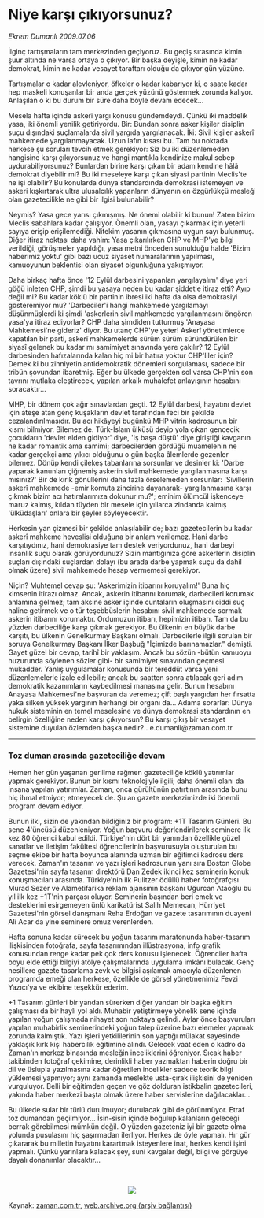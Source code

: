 # Niye karşı çıkıyorsunuz?

*Ekrem Dumanlı 2009.07.06*

<td class="columnist-detail">
<p>İlginç tartışmaların tam merkezinden geçiyoruz. Bu geçiş sırasında kimin şuur altında ne varsa ortaya o çıkıyor. Bir başka deyişle, kimin ne kadar demokrat, kimin ne kadar vesayet taraftarı olduğu da çıkıyor gün yüzüne.</p>
<p><p> Tartışmalar o kadar alevleniyor, öfkeler o kadar kabarıyor ki, o saate kadar hep maskeli konuşanlar bir anda gerçek yüzünü göstermek zorunda kalıyor. Anlaşılan o ki bu durum bir süre daha böyle devam edecek...
<p>Mesela hafta içinde askerî yargı konusu gündemdeydi. Çünkü iki maddelik yasa, iki önemli yenilik getiriyordu. Bir: Bundan sonra asker kişiler disiplin suçu dışındaki suçlamalarda sivil yargıda yargılanacak. İki: Sivil kişiler askerî mahkemede yargılanmayacak. Uzun lafın kısası bu. Tam bu noktada herkese şu soruları tevcih etmek gerekiyor: Siz bu iki düzenlemeden hangisine karşı çıkıyorsunuz ve hangi mantıkla kendinize makul sebep uydurabiliyorsunuz? Bunlardan birine karşı çıkan bir adam kendine hâlâ demokrat diyebilir mi? Bu iki meseleye karşı çıkan siyasi partinin Meclis'te ne işi olabilir? Bu konularda dünya standardında demokrasi istemeyen ve askeri kışkırtarak ultra ulusalcılık yapanların dünyanın en özgürlükçü mesleği olan gazetecilikle ne gibi bir ilgisi bulunabilir?
<p>Neymiş? Yasa gece yarısı çıkmışmış. Ne önemi olabilir ki bunun! Zaten bizim Meclis sabahlara kadar çalışıyor. Önemli olan, yasayı çıkarmak için yeterli sayıya erişip erişilemediği. Nitekim yasanın çıkmasına uygun sayı bulunmuş. Diğer itiraz noktası daha vahim: Yasa çıkarılırken CHP ve MHP'ye bilgi verildiği, görüşmeler yapıldığı, yasa metni önceden sunulduğu halde 'Bizim haberimiz yoktu' gibi bazı ucuz siyaset numaralarının yapılması, kamuoyunun beklentisi olan siyaset olgunluğuna yakışmıyor.
<p>Daha birkaç hafta önce '12 Eylül darbesini yapanları yargılayalım' diye yeri göğü inleten CHP, şimdi bu yasaya neden bu kadar şiddetle itiraz etti? Ayıp değil mi? Bu kadar köklü bir partinin ibresi iki hafta da olsa demokrasiyi gösteremiyor mu? 'Darbeciler'i hangi mahkemede yargılamayı düşünmüşlerdi ki şimdi 'askerlerin sivil mahkemede yargılanmasını öngören yasa'ya itiraz ediyorlar? CHP daha şimdiden tutturmuş 'Anayasa Mahkemesi'ne gideriz' diyor. Bu utanç CHP'ye yeter! Askerî yönetimlerce kapatılan bir parti, askerî mahkemelerde sürüm sürüm süründürülen bir siyasî gelenek bu kadar mı samimiyet sınavında yere çakılır? 12 Eylül darbesinden hafızalarında kalan hiç mi bir hatıra yoktur CHP'liler için? Demek ki bu zihniyetin antidemokratik dönemleri sorgulaması, sadece bir tribün şovundan ibaretmiş. Eğer bu ülkede gerçekten sol varsa CHP'nin son tavrını mutlaka eleştirecek, yapılan arkaik muhalefet anlayışının hesabını soracaktır...
<p>MHP, bir dönem çok ağır sınavlardan geçti. 12 Eylül darbesi, hayatını devlet için ateşe atan genç kuşakların devlet tarafından feci bir şekilde cezalandırılmasıdır. Bu acı hikâyeyi bugünkü MHP vitrin kadrosunun bir kısmı bilmiyor. Bilemez de. Türk-İslam ülküsü deyip yola çıkan gencecik çocukların 'devlet elden gidiyor' diye, 'iş başa düştü' diye giriştiği kavganın ne kadar romantik ama samimi; darbecilerden gördüğü muamelenin ne kadar gerçekçi ama yıkıcı olduğunu o gün başka âlemlerde gezenler bilemez. Dönüp kendi çilekeş tabanlarına sorsunlar ve desinler ki: 'Darbe yaparak kanunları çiğnemiş askerin sivil mahkemede yargılanmasına karşı mısınız?' Bir de kırık gönüllerini daha fazla örselemeden sorsunlar: 'Sivillerin askerî mahkemede -emir komuta zincirine dayanarak- yargılanmasına karşı çıkmak bizim acı hatıralarımıza dokunur mu?'; eminim ölümcül işkenceye maruz kalmış, kıldan tüyden bir mesele için yıllarca zindanda kalmış 'ülküdaşları' onlara bir şeyler söyleyecektir.
<p>Herkesin yan çizmesi bir şekilde anlaşılabilir de; bazı gazetecilerin bu kadar askerî mahkeme heveslisi olduğuna bir anlam verilemez. Hani darbe karşıtıydınız, hani demokrasiye tam destek veriyordunuz, hani darbeyi insanlık suçu olarak görüyordunuz? Sizin mantığınıza göre askerlerin disiplin suçları dışındaki suçlardan dolayı (bu arada darbe yapmak suçu da dahil olmak üzere) sivil mahkemede hesap vermemesi gerekiyor.
<p>Niçin? Muhtemel cevap şu: 'Askerimizin itibarını koruyalım!' Buna hiç kimsenin itirazı olmaz. Ancak, askerin itibarını korumak, darbecileri korumak anlamına gelmez; tam aksine asker içinde cuntaların oluşmasını ciddi suç haline getirmek ve o tür teşebbüslerin hesabını sivil mahkemede sormak askerin itibarını korumaktır. Ordumuzun itibarı, hepimizin itibarı. Tam da bu yüzden darbeciliğe karşı çıkmak gerekiyor. Bu ülkenin en büyük darbe karşıtı, bu ülkenin Genelkurmay Başkanı olmalı. Darbecilerle ilgili sorulan bir soruya Genelkurmay Başkanı İlker Başbuğ "İçimizde barınamazlar." demişti. Gayet güzel bir cevap, tarihî bir yaklaşım. Ancak bu sözün -bütün kamuoyu huzurunda söylenen sözler gibi- bir samimiyet sınavından geçmesi mukadder. Yanlış uygulamalar konusunda bir tereddüt varsa yeni düzenlemelerle izale edilebilir; ancak bu saatten sonra atılacak geri adım demokratik kazanımların kaybedilmesi manasına gelir. Bunun hesabını Anayasa Mahkemesi'ne başvuran da veremez; çift başlı yargıdan her fırsatta yaka silken yüksek yargının herhangi bir organı da... Adama sorarlar: Dünya hukuk sisteminin en temel meselesine ve dünya demokrasi standardının en belirgin özelliğine neden karşı çıkıyorsun? Bu karşı çıkış bir vesayet sistemine duyulan özlemden başka nedir?.. e.dumanli@zaman.com.tr
<p><hr/>
<p><h3>Toz duman arasında gazeteciliğe devam</h3>
<p>Hemen her gün yaşanan gerilime rağmen gazeteciliğe köklü yatırımlar yapmak gerekiyor. Bunun bir kısmı teknolojiyle ilgili; daha önemli olanı da insana yapılan yatırımlar. Zaman, onca gürültünün patırtının arasında bunu hiç ihmal etmiyor; etmeyecek de. Şu an gazete merkezimizde iki önemli program devam ediyor.
<p>Bunun ilki, sizin de yakından bildiğiniz bir program: +1T Tasarım Günleri. Bu sene 4'üncüsü düzenleniyor. Yoğun başvuru değerlendirilerek seminere ilk kez 80 öğrenci kabul edildi. Türkiye'nin dört bir yanından özellikle güzel sanatlar ve iletişim fakültesi öğrencilerinin başvurusuyla oluşturulan bu seçme ekibe bir hafta boyunca alanında uzman bir eğitimci kadrosu ders verecek. Zaman'ın tasarım ve yazı işleri kadrosunun yanı sıra Boston Globe Gazetesi'nin sayfa tasarım direktörü Dan Zedek ikinci kez seminerin konuk konuşmacıları arasında. Türkiye'nin ilk Pulitzer ödüllü haber fotoğrafçısı Murad Sezer ve Alametifarika reklam ajansının başkanı Uğurcan Ataoğlu bu yıl ilk kez +1T'nin parçası oluyor. Seminerin başından beri emek ve desteklerini esirgemeyen ünlü karikatürist Salih Memecan, Hürriyet Gazetesi'nin görsel danışmanı Reha Erdoğan ve gazete tasarımının duayeni Ali Acar da yine seminere omuz verenlerden.
<p>Hafta sonuna kadar sürecek bu yoğun tasarım maratonunda haber-tasarım ilişkisinden fotoğrafa, sayfa tasarımından illüstrasyona, info grafik konusundan renge kadar pek çok ders konusu işlenecek. Öğrenciler hafta boyu elde ettiği bilgiyi atölye çalışmalarında uygulama imkânı bulacak. Genç nesillere gazete tasarlama zevk ve bilgisi aşılamak amacıyla düzenlenen programda emeği olan herkese, özellikle de görsel yönetmenimiz Fevzi Yazıcı'ya ve ekibine teşekkür ederim.
<p>+1 Tasarım günleri bir yandan sürerken diğer yandan bir başka eğitim çalışması da bir hayli yol aldı. Muhabir yetiştirmeye yönelik sene içinde yapılan yoğun çalışmada nihayet son noktaya gelindi. Aylar önce başvuruları yapılan muhabirlik seminerindeki yoğun talep üzerine bazı elemeler yapmak zorunda kalmıştık. Yazı işleri yetkililerinin son yaptığı mülakat sayesinde yaklaşık kırk kişi habercilik eğitimine alındı. Gelecek vaat eden o kadro da Zaman'ın merkez binasında mesleğin inceliklerini öğreniyor. Sıcak haber takibinden fotoğraf çekimine, derinlikli haber yazmaktan haberin doğru bir dil ve üslupla yazılmasına kadar öğretilen incelikler sadece teorik bilgi yüklemesi yapmıyor; aynı zamanda meslekte usta-çırak ilişkisini de yeniden vurguluyor. Belli bir eğitimden geçen ve göz dolduran istikbalin gazetecileri, yakında haber merkezi başta olmak üzere haber servislerine dağılacaklar...
<p>Bu ülkede sular bir türlü durulmuyor; durulacak gibi de görünmüyor. Etraf toz dumandan geçilmiyor... İsin-sisin içinde boğulup kalanların geleceği berrak görebilmesi mümkün değil. O yüzden gazeteniz iyi bir gazete olma yolunda pusulasını hiç şaşırmadan ilerliyor. Herkes de öyle yapmalı. Hır gür çıkararak bu milletin hayatını karartmak isteyenlere inat, herkes kendi işini yapmalı. Çünkü yarınlara kalacak şey, suni kavgalar değil, bilgi ve görgüye dayalı donanımlar olacaktır... 
<p>
<br/>
<p align="center"><img border="0" src="http://web.archive.org/web/20101204174301im_/http://medya.zaman.com.tr/2009/07/06/tiraj.gif"/>
</p>
<a href="http://web.archive.org/web/20101204174301/mailto:e.dumanli@zaman.com.tr">
</a></p></p></p></p></p></p></p></p></p></p></p></p></p></p></p></p></td>

Kaynak: [zaman.com.tr](http://zaman.com.tr/yazar.do?yazino=866417), [web.archive.org (arşiv bağlantısı)](http://web.archive.org/web/20101204174301/http://www.zaman.com.tr/yazar.do?yazino=866417)

